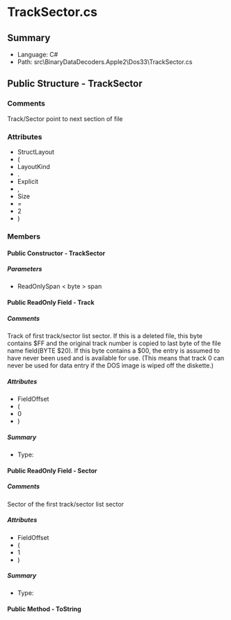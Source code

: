 ﻿# TrackSector.cs

## Summary

* Language: C#
* Path: src\BinaryDataDecoders.Apple2\Dos33\TrackSector.cs

## Public Structure - TrackSector

### Comments

 <summary>
 Track/Sector point to next section of file
 </summary>

### Attributes

 - StructLayout
 - (
 - LayoutKind
 - .
 - Explicit
 - ,
 - Size
 - =
 - 2
 - )

### Members

#### Public Constructor - TrackSector

#####  Parameters

 - ReadOnlySpan < byte > span 

#### Public ReadOnly Field - Track

##### Comments

 <summary>
 Track of first track/sector list sector.  If this is a deleted file, this byte contains $FF
 and the original track number is copied to last byte of the file name field(BYTE $20).  If this
 byte contains a $00, the entry is assumed to have never been used and is available for use.
 (This means that track 0 can never be used for data entry if the DOS image is wiped off the diskette.)
 </summary>

##### Attributes

 - FieldOffset
 - (
 - 0
 - )

##### Summary

 * Type: 

#### Public ReadOnly Field - Sector

##### Comments

 <summary>
 Sector of the first track/sector list sector
 </summary>

##### Attributes

 - FieldOffset
 - (
 - 1
 - )

##### Summary

 * Type: 

#### Public Method - ToString


